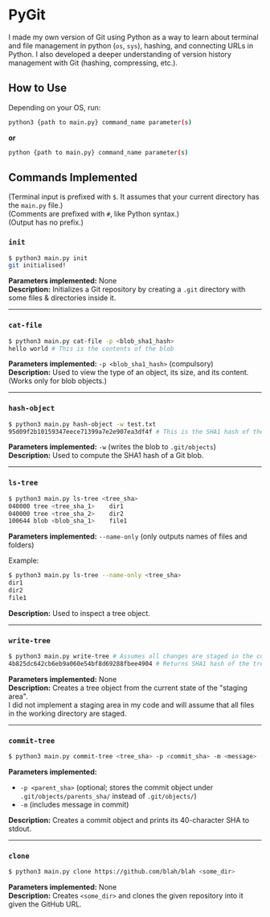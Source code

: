 # PyGit

I made my own version of Git using Python as a way to learn about terminal and file management in python (`os`, `sys`), hashing, and connecting URLs in Python. I also developed a deeper understanding of version history management with Git (hashing, compressing, etc.).

## How to Use

Depending on your OS, run:

```sh
python3 {path to main.py} command_name parameter(s)
```
**or**
```sh
python {path to main.py} command_name parameter(s)
```

## Commands Implemented

(Terminal input is prefixed with `$`. It assumes that your current directory has the `main.py` file.)  
(Comments are prefixed with `#`, like Python syntax.)  
(Output has no prefix.)

### `init`
```sh
$ python3 main.py init
git initialised!
```
**Parameters implemented:** None  
**Description:** Initializes a Git repository by creating a `.git` directory with some files & directories inside it.

---

### `cat-file`
```sh
$ python3 main.py cat-file -p <blob_sha1_hash>
hello world # This is the contents of the blob
```
**Parameters implemented:** `-p <blob_sha1_hash>` (compulsory)  
**Description:** Used to view the type of an object, its size, and its content. (Works only for blob objects.)

---

### `hash-object`
```sh
$ python3 main.py hash-object -w test.txt
95d09f2b10159347eece71399a7e2e907ea3df4f # This is the SHA1 hash of the blob (content of file stored in .git/objects/95/d09f2b10159347eece71399a7e2e907ea3df4f)
```
**Parameters implemented:** `-w` (writes the blob to `.git/objects`)  
**Description:** Used to compute the SHA1 hash of a Git blob.

---

### `ls-tree`
```sh
$ python3 main.py ls-tree <tree_sha>
040000 tree <tree_sha_1>    dir1
040000 tree <tree_sha_2>    dir2
100644 blob <blob_sha_1>    file1
```
**Parameters implemented:** `--name-only` (only outputs names of files and folders)  

Example:
```sh
$ python3 main.py ls-tree --name-only <tree_sha>
dir1
dir2
file1
```
**Description:** Used to inspect a tree object.

---

### `write-tree`
```sh
$ python3 main.py write-tree # Assumes all changes are staged in the current working directory
4b825dc642cb6eb9a060e54bf8d69288fbee4904 # Returns SHA1 hash of the tree object
```
**Parameters implemented:** None  
**Description:** Creates a tree object from the current state of the "staging area".  
I did not implement a staging area in my code and will assume that all files in the working directory are staged.

---

### `commit-tree`
```sh
$ python3 main.py commit-tree <tree_sha> -p <commit_sha> -m <message>
```
**Parameters implemented:**  
- `-p <parent_sha>` (optional; stores the commit object under `.git/objects/parents_sha/` instead of `.git/objects/`)  
- `-m` (includes message in commit)  

**Description:** Creates a commit object and prints its 40-character SHA to stdout.

---

### `clone`
```sh
$ python3 main.py clone https://github.com/blah/blah <some_dir>
```
**Parameters implemented:** None  
**Description:** Creates `<some_dir>` and clones the given repository into it given the GitHub URL.
